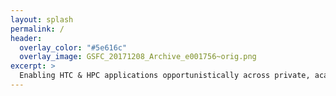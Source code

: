 ```yaml
---
layout: splash
permalink: /
header:
  overlay_color: "#5e616c"
  overlay_image: GSFC_20171208_Archive_e001756~orig.png
excerpt: >
  Enabling HTC & HPC applications opportunistically across private, academic and public clouds. 
---
```

